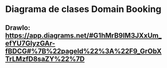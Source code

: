 #  Diagrama de clases Domain Booking


## DrawIo: https://app.diagrams.net/#G1hMrB9lM3JXxUm_efYU7GlyzGAr-fBDCG#%7B%22pageId%22%3A%22F9_GrObXTrLMzfD8saZY%22%7D 

